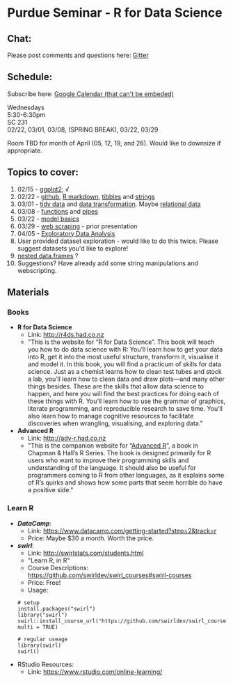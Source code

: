 # Purdue Seminar - R for Data Science

## Chat:

Please post comments and questions here: [Gitter](https://gitter.im/r4ds-purdue/Lobby?utm_source=share-link&utm_medium=link&utm_campaign=share-link)
 

## Schedule:

Subscribe here: [Google Calendar (that can't be embeded)](https://calendar.google.com/calendar/embed?src=4aiemu59kqid73n3dkojvt9ics%40group.calendar.google.com&ctz=America/New_York&mode=AGENDA)


Wednesdays<br/>
5:30-6:30pm <br/>
SC 231 <br/>
02/22, 03/01, 03/08, (SPRING BREAK), 03/22, 03/29

Room TBD for month of April (05, 12, 19, and 26).  Would like to downsize if appropriate.

## Topics to cover:

1. 02/15 - [ggplot2](http://r4ds.had.co.nz/data-visualisation.html); √
1. 02/22 - [github](https://desktop.github.com), [R markdown](http://r4ds.had.co.nz/r-markdown.html), [tibbles](http://r4ds.had.co.nz/tibbles.html) and [strings](http://r4ds.had.co.nz/strings.html)
1. 03/01 - [tidy data](http://r4ds.had.co.nz/tidy-data.html) and [data transformation](http://r4ds.had.co.nz/transform.html). Maybe [relational data](http://r4ds.had.co.nz/relational-data.html)
1. 03/08 - [functions](http://r4ds.had.co.nz/functions.html) and [pipes](http://r4ds.had.co.nz/pipes.html)
1. 03/22 - [model basics](http://r4ds.had.co.nz/model-basics.html)
1. 03/29 - [web scraping](https://github.com/schloerke/presentation-2015_10_20-web_scraping/blob/master/Web%20scraping.pdf) - prior presentation
1. 04/05 - [Exploratory Data Analysis](http://r4ds.had.co.nz/exploratory-data-analysis.html)
1. User provided dataset exploration - would like to do this twice.  Please suggest datasets you'd like to explore!
1. [nested data.frames](http://r4ds.had.co.nz/many-models.html#list-columns-1) ?
1. Suggestions? Have already add some string manipulations and webscripting.



## Materials

### Books

* **R for Data Science**
    * Link: http://r4ds.had.co.nz
    * "This is the website for “R for Data Science”. This book will teach you how to do data science with R: You’ll learn how to get your data into R, get it into the most useful structure, transform it, visualise it and model it. In this book, you will find a practicum of skills for data science. Just as a chemist learns how to clean test tubes and stock a lab, you’ll learn how to clean data and draw plots—and many other things besides. These are the skills that allow data science to happen, and here you will find the best practices for doing each of these things with R. You’ll learn how to use the grammar of graphics, literate programming, and reproducible research to save time. You’ll also learn how to manage cognitive resources to facilitate discoveries when wrangling, visualising, and exploring data."
* **Advanced R**
    * Link: http://adv-r.had.co.nz
    * "This is the companion website for “[Advanced R](http://amzn.com/1466586966?tag=devtools-20)”, a book in Chapman & Hall’s R Series. The book is designed primarily for R users who want to improve their programming skills and understanding of the language. It should also be useful for programmers coming to R from other languages, as it explains some of R’s quirks and shows how some parts that seem horrible do have a positive side."
    
    
### Learn R

* ***DataCamp***: 
  * Link: https://www.datacamp.com/getting-started?step=2&track=r
  * Price: Maybe $30 a month.  Worth the price.
* ***swirl***:
  * Link: http://swirlstats.com/students.html
  * "Learn R, in R"
  * Course Descriptions: https://github.com/swirldev/swirl_courses#swirl-courses
  * Price: Free!
  * Usage:
  ```{r}
  # setup
  install.packages("swirl")
  library("swirl")
  swirl::install_course_url("https://github.com/swirldev/swirl_courses/archive/master.zip", multi = TRUE)
  
  # regular useage
  library(swirl)
  swirl()
  ```
* RStudio Resources:
  * Link: https://www.rstudio.com/online-learning/

